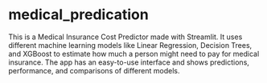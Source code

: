 # medical_predication
This is a Medical Insurance Cost Predictor made with Streamlit. It uses different machine learning models like Linear Regression, Decision Trees, and XGBoost to estimate how much a person might need to pay for medical insurance. The app has an easy-to-use interface and shows predictions, performance, and comparisons of different models.
